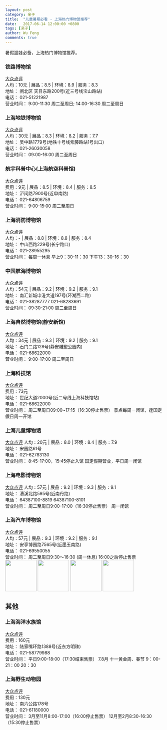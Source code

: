 ```yaml
---
layout: post
category: 亲子
title:  "儿童暑期必看 - 上海热门博物馆推荐"
date:   2017-06-14 12:00:00 +0800
tags: [亲子]
author: Wu Feng
comments: true
---
```

暑假遛娃必备，上海热门博物馆推荐。

<!--more-->

### 铁路博物馆
[大众点评](http://www.dianping.com/shop/2626867)  
人均：10元 | 展品：8.5 | 环境：8.9 | 服务：8.3  
地址： 闸北区 天目东路200号(近三号线宝山路站)  
电话： 021-51221987  
营业时间： 9:00-11:30 周二至周日; 14:00-16:30 周二至周日  

### 上海地铁博物馆
[大众点评](http://www.dianping.com/shop/20854270)  
人均：30元 | 展品：8.3 | 环境：8.2 | 服务：7.7  
地址： 吴中路1779号(地铁十号线紫藤路站1号出口)  
电话： 021-26030058  
营业时间： 09:00-16:00 周二至周日  

### 航宇科普中心(上海航空科普馆)
[大众点评](http://www.dianping.com/shop/3213199)  
费用：9元 | 展品：8.5 | 环境：8.4 | 服务：8.5  
地址： 沪闵路7900号(近申南路)  
电话： 021-64806759  
营业时间： 9:00-15:00 周二至周日  

### 上海消防博物馆
[大众点评](http://www.dianping.com/shop/2649910)  
人均：- | 展品：8.8 | 环境：8.8 | 服务：8.4  
地址： 中山西路229号(长宁路口)  
电话： 021-28955295  
营业时间： 每周一休息 早上9：30-11：30 下午13：30-16：30  

### 中国航海博物馆
[大众点评](http://www.dianping.com/shop/3510277)  
人均：54元 | 展品：9.2 | 环境：9.2 | 服务：9.1  
地址： 南汇新城申港大道197号(环湖西二路)  
电话： 021-38287777 021-68283691  
营业时间： 09:30-21:00 周二至周日  

### 上海自然博物馆(静安新馆)
[大众点评](http://www.dianping.com/shop/18121665)  
人均：34元 | 展品：9.3 | 环境：9.2 | 服务：9.1  
地址： 石门二路128号(静安雕塑公园内)  
电话： 021-68622000  
营业时间： 9:00-17:00 周二至周日  

### 上海科技馆
[大众点评](http://www.dianping.com/shop/1795132)  
费用：73元  
地址： 世纪大道2000号(近二号线上海科技馆站)  
电话： 021-68622000  
营业时间： 周二至周日09:00~17:15（16:30停止售票） 景点每周一闭馆，逢国定假日周一开馆  

### 上海儿童博物馆
[大众点评](http://www.dianping.com/shop/2107453) 
人均：20元 | 展品：8.0 | 环境：8.4 | 服务：7.9  
地址： 宋园路61号  
电话： 021-62783130  
营业时间： 8:45-17:00，15:45停止入馆 国定假期营业，平日周一闭馆  

### 上海电影博物馆
[大众点评](http://www.dianping.com/shop/6063340) 
人均：57元 | 展品：9.2 | 环境：9.3 | 服务：9.1  
地址： 漕溪北路595号(近南丹路)  
电话： 64387100-8819 64387100-8101  
营业时间： 周二至周日9:00-17:00（16:30停止售票） 周一闭馆  

### 上海汽车博物馆
[大众点评](http://www.dianping.com/shop/2606539)  
人均：57元 | 展品：9.3 | 环境：9.2 | 服务：9.1  
地址： 安亭博园路7565号(近墨玉南路)  
电话： 021-69550055  
营业时间： 周二至周日9:30～16:30 (周一休息) 16:00之后停止售票  
<img src="http://qcloud.dpfile.com/pc/5xGeEyDAJnv6R5OPKgzRj4yNou9j3XzVW10bSqKYNK-IwwaR8s_WYruHjDqJ5KVGF5u7J_jS4MuCaeLAHD0KTg.jpg" width="100">
<img src="http://qcloud.dpfile.com/pc/Rw_Y0A1cv7Xb6KzLos6y7GaP3VmfIywW3HCsNAlZYdwmpoyeBPQOJE4vOdYZwm9AF5u7J_jS4MuCaeLAHD0KTg.jpg" width="100">
<img src="http://qcloud.dpfile.com/pc/pDZrXxwsRT2A72qtV1F9j7A9LYzzVwb0ok8Jcgm98_1K3IRWkjvhwdbevh0id74VF5u7J_jS4MuCaeLAHD0KTg.jpg" width="100">
<img src="http://qcloud.dpfile.com/pc/0BY3s7Q2whP1pYfpAtwIW87tyX4c3i-2R6g-Onuy679mqETFiV-Q6Thx0PNeIZ6JF5u7J_jS4MuCaeLAHD0KTg.jpg" width="100">

## 其他

### 上海海洋水族馆
[大众点评](http://www.dianping.com/shop/1795441)  
费用：160元  
地址： 陆家嘴环路1388号(近东方明珠)  
电话： 021-58779988  
营业时间： 平日9:00-18:00（17:30结束售票） 7.8月 十一黄金周、春节 9：00-21：00 20：30

### 上海野生动物园
[大众点评](http://www.dianping.com/shop/1795243)  
费用：130元  
地址： 南六公路178号  
电话： 021-61180000  
营业时间： 3月至11月8:00-17:00（16:00停止售票） 12月至2月8:30-16:30（15:30停止售票）

